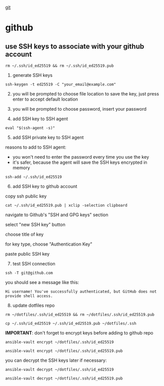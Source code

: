 
[git](./git.md)

# github

## use SSH keys to associate with your github account

```shell
rm ~/.ssh/id_ed25519 && rm ~/.ssh/id_ed25519.pub
```

1. generate SSH keys

```shell
ssh-keygen -t ed25519 -C "your_email@example.com"
```

2. you will be prompted to choose file location to save the key, just press enter to accept default location

3. you will be prompted to choose password, insert your password

4. add SSH key to SSH agent

```shell
eval "$(ssh-agent -s)"
```

5. add SSH private key to SSH agent

reasons to add to SSH agent:
- you won't need to enter the password every time you use the key
- it's safer, because the agent will save the SSH keys encrypted in memory

```shell
ssh-add ~/.ssh/id_ed25519
```

6. add SSH key to github account

copy ssh public key

```shell
cat ~/.ssh/id_ed25519.pub | xclip -selection clipboard
```

navigate to Github's "SSH and GPG keys" section

select "new SSH key" button

choose title of key

for key type, choose "Authentication Key"

paste public SSH key

7. test SSH connection

```shell
ssh -T git@github.com
```

you should see a message like this:

```
Hi username! You've successfully authenticated, but GitHub does not provide shell access.
```

8. update dotfiles repo

```shell
rm ~/dotfiles/.ssh/id_ed25519 && rm ~/dotfiles/.ssh/id_ed25519.pub
```

```shell
cp ~/.ssh/id_ed25519 ~/.ssh/id_ed25519.pub ~/dotfiles/.ssh
```

**IMPORTANT**: don't forget to encrypt keys before adding to github repo

```shell
ansible-vault encrypt ~/dotfiles/.ssh/id_ed25519
```

```shell
ansible-vault encrypt ~/dotfiles/.ssh/id_ed25519.pub
```

you can decrypt the SSH keys later if necessary:

```shell
ansible-vault decrypt ~/dotfiles/.ssh/id_ed25519
```

```shell
ansible-vault decrypt ~/dotfiles/.ssh/id_ed25519.pub
```
